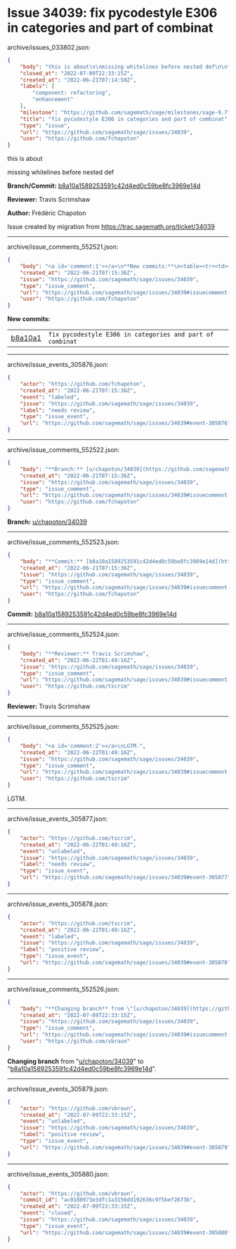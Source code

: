 # Issue 34039: fix pycodestyle E306 in categories and part of combinat

archive/issues_033802.json:
```json
{
    "body": "this is about\n\nmissing whitelines before nested def\n\n**Branch/Commit:** [b8a10a1589253591c42d4ed0c59be8fc3969e14d](https://github.com/sagemath/sagetrac-mirror/commit/b8a10a1589253591c42d4ed0c59be8fc3969e14d)\n\n**Reviewer:** Travis Scrimshaw\n\n**Author:** Fr\u00e9d\u00e9ric Chapoton\n\nIssue created by migration from https://trac.sagemath.org/ticket/34039\n\n",
    "closed_at": "2022-07-09T22:33:15Z",
    "created_at": "2022-06-21T07:14:58Z",
    "labels": [
        "component: refactoring",
        "enhancement"
    ],
    "milestone": "https://github.com/sagemath/sage/milestones/sage-9.7",
    "title": "fix pycodestyle E306 in categories and part of combinat",
    "type": "issue",
    "url": "https://github.com/sagemath/sage/issues/34039",
    "user": "https://github.com/fchapoton"
}
```
this is about

missing whitelines before nested def

**Branch/Commit:** [b8a10a1589253591c42d4ed0c59be8fc3969e14d](https://github.com/sagemath/sagetrac-mirror/commit/b8a10a1589253591c42d4ed0c59be8fc3969e14d)

**Reviewer:** Travis Scrimshaw

**Author:** Frédéric Chapoton

Issue created by migration from https://trac.sagemath.org/ticket/34039





---

archive/issue_comments_552521.json:
```json
{
    "body": "<a id='comment:1'></a>\n**New commits:**\n<table><tr><td><a href=\"https://github.com/sagemath/sagetrac-mirror/commit/b8a10a1589253591c42d4ed0c59be8fc3969e14d\">b8a10a1</a></td><td><code>fix pycodestyle E306 in categories and part of combinat</code></td></tr></table>\n",
    "created_at": "2022-06-21T07:15:36Z",
    "issue": "https://github.com/sagemath/sage/issues/34039",
    "type": "issue_comment",
    "url": "https://github.com/sagemath/sage/issues/34039#issuecomment-552521",
    "user": "https://github.com/fchapoton"
}
```

<a id='comment:1'></a>
**New commits:**
<table><tr><td><a href="https://github.com/sagemath/sagetrac-mirror/commit/b8a10a1589253591c42d4ed0c59be8fc3969e14d">b8a10a1</a></td><td><code>fix pycodestyle E306 in categories and part of combinat</code></td></tr></table>




---

archive/issue_events_305876.json:
```json
{
    "actor": "https://github.com/fchapoton",
    "created_at": "2022-06-21T07:15:36Z",
    "event": "labeled",
    "issue": "https://github.com/sagemath/sage/issues/34039",
    "label": "needs review",
    "type": "issue_event",
    "url": "https://github.com/sagemath/sage/issues/34039#event-305876"
}
```



---

archive/issue_comments_552522.json:
```json
{
    "body": "**Branch:** [u/chapoton/34039](https://github.com/sagemath/sagetrac-mirror/tree/u/chapoton/34039)",
    "created_at": "2022-06-21T07:15:36Z",
    "issue": "https://github.com/sagemath/sage/issues/34039",
    "type": "issue_comment",
    "url": "https://github.com/sagemath/sage/issues/34039#issuecomment-552522",
    "user": "https://github.com/fchapoton"
}
```

**Branch:** [u/chapoton/34039](https://github.com/sagemath/sagetrac-mirror/tree/u/chapoton/34039)



---

archive/issue_comments_552523.json:
```json
{
    "body": "**Commit:** [b8a10a1589253591c42d4ed0c59be8fc3969e14d](https://github.com/sagemath/sagetrac-mirror/commit/b8a10a1589253591c42d4ed0c59be8fc3969e14d)",
    "created_at": "2022-06-21T07:15:36Z",
    "issue": "https://github.com/sagemath/sage/issues/34039",
    "type": "issue_comment",
    "url": "https://github.com/sagemath/sage/issues/34039#issuecomment-552523",
    "user": "https://github.com/fchapoton"
}
```

**Commit:** [b8a10a1589253591c42d4ed0c59be8fc3969e14d](https://github.com/sagemath/sagetrac-mirror/commit/b8a10a1589253591c42d4ed0c59be8fc3969e14d)



---

archive/issue_comments_552524.json:
```json
{
    "body": "**Reviewer:** Travis Scrimshaw",
    "created_at": "2022-06-22T01:49:16Z",
    "issue": "https://github.com/sagemath/sage/issues/34039",
    "type": "issue_comment",
    "url": "https://github.com/sagemath/sage/issues/34039#issuecomment-552524",
    "user": "https://github.com/tscrim"
}
```

**Reviewer:** Travis Scrimshaw



---

archive/issue_comments_552525.json:
```json
{
    "body": "<a id='comment:2'></a>\nLGTM.",
    "created_at": "2022-06-22T01:49:16Z",
    "issue": "https://github.com/sagemath/sage/issues/34039",
    "type": "issue_comment",
    "url": "https://github.com/sagemath/sage/issues/34039#issuecomment-552525",
    "user": "https://github.com/tscrim"
}
```

<a id='comment:2'></a>
LGTM.



---

archive/issue_events_305877.json:
```json
{
    "actor": "https://github.com/tscrim",
    "created_at": "2022-06-22T01:49:16Z",
    "event": "unlabeled",
    "issue": "https://github.com/sagemath/sage/issues/34039",
    "label": "needs review",
    "type": "issue_event",
    "url": "https://github.com/sagemath/sage/issues/34039#event-305877"
}
```



---

archive/issue_events_305878.json:
```json
{
    "actor": "https://github.com/tscrim",
    "created_at": "2022-06-22T01:49:16Z",
    "event": "labeled",
    "issue": "https://github.com/sagemath/sage/issues/34039",
    "label": "positive review",
    "type": "issue_event",
    "url": "https://github.com/sagemath/sage/issues/34039#event-305878"
}
```



---

archive/issue_comments_552526.json:
```json
{
    "body": "**Changing branch** from \"[u/chapoton/34039](https://github.com/sagemath/sagetrac-mirror/tree/u/chapoton/34039)\" to \"[b8a10a1589253591c42d4ed0c59be8fc3969e14d](https://github.com/sagemath/sagetrac-mirror/commit/b8a10a1589253591c42d4ed0c59be8fc3969e14d)\".",
    "created_at": "2022-07-09T22:33:15Z",
    "issue": "https://github.com/sagemath/sage/issues/34039",
    "type": "issue_comment",
    "url": "https://github.com/sagemath/sage/issues/34039#issuecomment-552526",
    "user": "https://github.com/vbraun"
}
```

**Changing branch** from "[u/chapoton/34039](https://github.com/sagemath/sagetrac-mirror/tree/u/chapoton/34039)" to "[b8a10a1589253591c42d4ed0c59be8fc3969e14d](https://github.com/sagemath/sagetrac-mirror/commit/b8a10a1589253591c42d4ed0c59be8fc3969e14d)".



---

archive/issue_events_305879.json:
```json
{
    "actor": "https://github.com/vbraun",
    "created_at": "2022-07-09T22:33:15Z",
    "event": "unlabeled",
    "issue": "https://github.com/sagemath/sage/issues/34039",
    "label": "positive review",
    "type": "issue_event",
    "url": "https://github.com/sagemath/sage/issues/34039#event-305879"
}
```



---

archive/issue_events_305880.json:
```json
{
    "actor": "https://github.com/vbraun",
    "commit_id": "ac0188973e3dfc1a3156dd192636c9f5bef2673b",
    "created_at": "2022-07-09T22:33:15Z",
    "event": "closed",
    "issue": "https://github.com/sagemath/sage/issues/34039",
    "type": "issue_event",
    "url": "https://github.com/sagemath/sage/issues/34039#event-305880"
}
```
